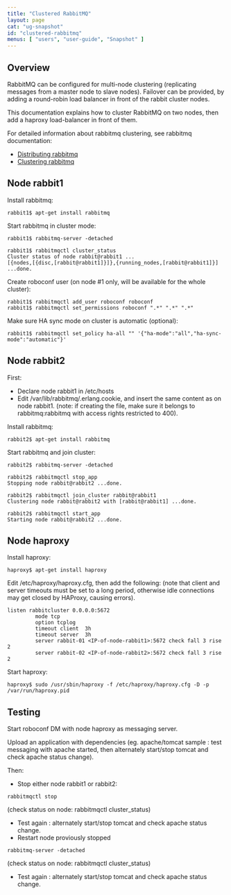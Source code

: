 ```yaml
---
title: "Clustered RabbitMQ"
layout: page
cat: "ug-snapshot"
id: "clustered-rabbitmq"
menus: [ "users", "user-guide", "Snapshot" ]
---
```


## Overview

RabbitMQ can be configured for multi-node clustering (replicating messages from a master node to slave nodes).
Failover can be provided, by adding a round-robin load balancer in front of the rabbit cluster nodes.

This documentation explains how to cluster RabbitMQ on two nodes, then add a haproxy load-balancer in front of them.

For detailed information about rabbitmq clustering, see rabbitmq documentation:

* [Distributing rabbitmq](https://www.rabbitmq.com/distributed.html)
* [Clustering rabbitmq](https://www.rabbitmq.com/clustering.html)

## Node rabbit1

Install rabbitmq:

```
rabbit1$ apt-get install rabbitmq
```

Start rabbitmq in cluster mode:

```
rabbit1$ rabbitmq-server -detached

rabbit1$ rabbitmqctl cluster_status
Cluster status of node rabbit@rabbit1 ...
[{nodes,[{disc,[rabbit@rabbit1]}]},{running_nodes,[rabbit@rabbit1]}]
...done.
```

Create roboconf user (on node #1 only, will be available for the whole cluster):

```
rabbit1$ rabbitmqctl add_user roboconf roboconf
rabbit1$ rabbitmqctl set_permissions roboconf ".*" ".*" ".*"
```

Make sure HA sync mode on cluster is automatic (optional):

```
rabbit1$ rabbitmqctl set_policy ha-all "" '{"ha-mode":"all","ha-sync-mode":"automatic"}'
```

## Node rabbit2

First:

* Declare node rabbit1 in /etc/hosts
* Edit /var/lib/rabbitmq/.erlang.cookie, and insert the same content as on node rabbit1.
(note: if creating the file, make sure it belongs to rabbitmq:rabbitmq with access rights restricted to 400).

Install rabbitmq:

```
rabbit2$ apt-get install rabbitmq
```

Start rabbitmq and join cluster:

```
rabbit2$ rabbitmq-server -detached

rabbit2$ rabbitmqctl stop_app
Stopping node rabbit@rabbit2 ...done.

rabbit2$ rabbitmqctl join_cluster rabbit@rabbit1
Clustering node rabbit@rabbit2 with [rabbit@rabbit1] ...done.

rabbit2$ rabbitmqctl start_app
Starting node rabbit@rabbit2 ...done.
```

## Node haproxy

Install haproxy:

```
haproxy$ apt-get install haproxy
```

Edit /etc/haproxy/haproxy.cfg, then add the following:
(note that client and server timeouts must be set to a long period,
otherwise idle connections may get closed by HAProxy, causing errors).

```
listen rabbitcluster 0.0.0.0:5672
         mode tcp
         option tcplog
         timeout client  3h
         timeout server  3h
         server rabbit-01 <IP-of-node-rabbit1>:5672 check fall 3 rise 2
         server rabbit-02 <IP-of-node-rabbit2>:5672 check fall 3 rise 2
```

Start haproxy:

```
haproxy$ sudo /usr/sbin/haproxy -f /etc/haproxy/haproxy.cfg -D -p /var/run/haproxy.pid
```

## Testing

Start roboconf DM with node haproxy as messaging server.

Upload an application with dependencies (eg. apache/tomcat sample :
test messaging with apache started, then alternately start/stop tomcat and check apache status change).

Then:

* Stop either node rabbit1 or rabbit2:
```
rabbitmqctl stop
```
(check status on node: rabbitmqctl cluster_status)
* Test again : alternately start/stop tomcat and check apache status change.
* Restart node proviously stopped
```
rabbitmq-server -detached
```
(check status on node: rabbitmqctl cluster_status)
* Test again : alternately start/stop tomcat and check apache status change.
